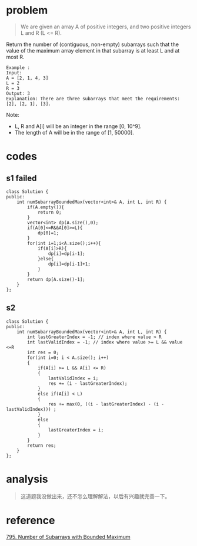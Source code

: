 # problem
>We are given an array A of positive integers, and two positive integers L and R (L <= R).

Return the number of (contiguous, non-empty) subarrays such that the value of the maximum array element in that subarray is at least L and at most R.
```
Example :
Input: 
A = [2, 1, 4, 3]
L = 2
R = 3
Output: 3
Explanation: There are three subarrays that meet the requirements: [2], [2, 1], [3].
```
Note:

- L, R  and A[i] will be an integer in the range [0, 10^9].
- The length of A will be in the range of [1, 50000].

# codes

## s1 failed
```
class Solution {
public:
    int numSubarrayBoundedMax(vector<int>& A, int L, int R) {
        if(A.empty()){
            return 0;
        }
        vector<int> dp(A.size(),0);
        if(A[0]<=R&&A[0]>=L){
            dp[0]=1;
        }
        for(int i=1;i<A.size();i++){
            if(A[i]>R){
                dp[i]=dp[i-1];
            }else{
                dp[i]=dp[i-1]+1;
            }
        }
        return dp[A.size()-1];
    }
};
```

## s2
```
class Solution {
public:
    int numSubarrayBoundedMax(vector<int>& A, int L, int R) {
        int lastGreaterIndex = -1; // index where value > R
        int lastValidIndex = -1; // index where value >= L && value <=R
        int res = 0;
        for(int i=0; i < A.size(); i++)
        {
            if(A[i] >= L && A[i] <= R)
            {
                lastValidIndex = i;
                res += (i - lastGreaterIndex);
            }
            else if(A[i] < L)
            {
                res += max(0, ((i - lastGreaterIndex) - (i - lastValidIndex))) ;  
            }
            else
            {
                lastGreaterIndex = i;
            }
        }
        return res;
    }
};
```

# analysis
> 这道题我没做出来，还不怎么理解解法，以后有兴趣就完善一下。

# reference
[795. Number of Subarrays with Bounded Maximum][1]

[1]:https://leetcode.com/problems/number-of-subarrays-with-bounded-maximum/discuss/129294/C++-O(n)-solution